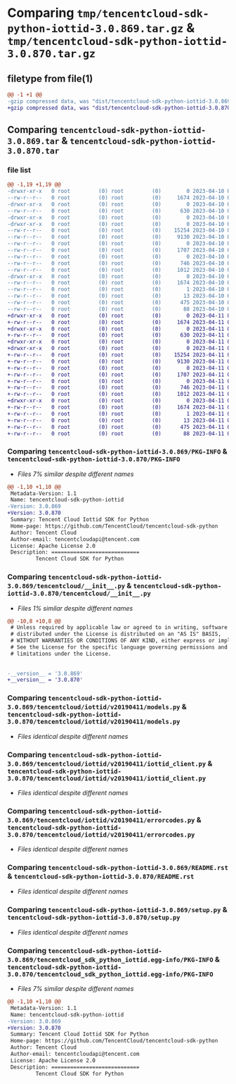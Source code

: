 # Comparing `tmp/tencentcloud-sdk-python-iottid-3.0.869.tar.gz` & `tmp/tencentcloud-sdk-python-iottid-3.0.870.tar.gz`

## filetype from file(1)

```diff
@@ -1 +1 @@
-gzip compressed data, was "dist/tencentcloud-sdk-python-iottid-3.0.869.tar", last modified: Mon Apr 10 03:07:51 2023, max compression
+gzip compressed data, was "dist/tencentcloud-sdk-python-iottid-3.0.870.tar", last modified: Tue Apr 11 03:41:20 2023, max compression
```

## Comparing `tencentcloud-sdk-python-iottid-3.0.869.tar` & `tencentcloud-sdk-python-iottid-3.0.870.tar`

### file list

```diff
@@ -1,19 +1,19 @@
-drwxr-xr-x   0 root         (0) root         (0)        0 2023-04-10 03:07:51.000000 tencentcloud-sdk-python-iottid-3.0.869/
--rw-r--r--   0 root         (0) root         (0)     1674 2023-04-10 03:07:51.000000 tencentcloud-sdk-python-iottid-3.0.869/PKG-INFO
-drwxr-xr-x   0 root         (0) root         (0)        0 2023-04-10 03:07:51.000000 tencentcloud-sdk-python-iottid-3.0.869/tencentcloud/
--rw-r--r--   0 root         (0) root         (0)      630 2023-04-10 03:07:51.000000 tencentcloud-sdk-python-iottid-3.0.869/tencentcloud/__init__.py
-drwxr-xr-x   0 root         (0) root         (0)        0 2023-04-10 03:07:51.000000 tencentcloud-sdk-python-iottid-3.0.869/tencentcloud/iottid/
-drwxr-xr-x   0 root         (0) root         (0)        0 2023-04-10 03:07:51.000000 tencentcloud-sdk-python-iottid-3.0.869/tencentcloud/iottid/v20190411/
--rw-r--r--   0 root         (0) root         (0)    15254 2023-04-10 03:07:51.000000 tencentcloud-sdk-python-iottid-3.0.869/tencentcloud/iottid/v20190411/models.py
--rw-r--r--   0 root         (0) root         (0)     9130 2023-04-10 03:07:51.000000 tencentcloud-sdk-python-iottid-3.0.869/tencentcloud/iottid/v20190411/iottid_client.py
--rw-r--r--   0 root         (0) root         (0)        0 2023-04-10 03:07:51.000000 tencentcloud-sdk-python-iottid-3.0.869/tencentcloud/iottid/v20190411/__init__.py
--rw-r--r--   0 root         (0) root         (0)     1707 2023-04-10 03:07:51.000000 tencentcloud-sdk-python-iottid-3.0.869/tencentcloud/iottid/v20190411/errorcodes.py
--rw-r--r--   0 root         (0) root         (0)        0 2023-04-10 03:07:51.000000 tencentcloud-sdk-python-iottid-3.0.869/tencentcloud/iottid/__init__.py
--rw-r--r--   0 root         (0) root         (0)      746 2023-04-10 03:07:51.000000 tencentcloud-sdk-python-iottid-3.0.869/README.rst
--rw-r--r--   0 root         (0) root         (0)     1012 2023-04-10 03:07:51.000000 tencentcloud-sdk-python-iottid-3.0.869/setup.py
-drwxr-xr-x   0 root         (0) root         (0)        0 2023-04-10 03:07:51.000000 tencentcloud-sdk-python-iottid-3.0.869/tencentcloud_sdk_python_iottid.egg-info/
--rw-r--r--   0 root         (0) root         (0)     1674 2023-04-10 03:07:51.000000 tencentcloud-sdk-python-iottid-3.0.869/tencentcloud_sdk_python_iottid.egg-info/PKG-INFO
--rw-r--r--   0 root         (0) root         (0)        1 2023-04-10 03:07:51.000000 tencentcloud-sdk-python-iottid-3.0.869/tencentcloud_sdk_python_iottid.egg-info/dependency_links.txt
--rw-r--r--   0 root         (0) root         (0)       13 2023-04-10 03:07:51.000000 tencentcloud-sdk-python-iottid-3.0.869/tencentcloud_sdk_python_iottid.egg-info/top_level.txt
--rw-r--r--   0 root         (0) root         (0)      475 2023-04-10 03:07:51.000000 tencentcloud-sdk-python-iottid-3.0.869/tencentcloud_sdk_python_iottid.egg-info/SOURCES.txt
--rw-r--r--   0 root         (0) root         (0)       88 2023-04-10 03:07:51.000000 tencentcloud-sdk-python-iottid-3.0.869/setup.cfg
+drwxr-xr-x   0 root         (0) root         (0)        0 2023-04-11 03:41:20.000000 tencentcloud-sdk-python-iottid-3.0.870/
+-rw-r--r--   0 root         (0) root         (0)     1674 2023-04-11 03:41:20.000000 tencentcloud-sdk-python-iottid-3.0.870/PKG-INFO
+drwxr-xr-x   0 root         (0) root         (0)        0 2023-04-11 03:41:20.000000 tencentcloud-sdk-python-iottid-3.0.870/tencentcloud/
+-rw-r--r--   0 root         (0) root         (0)      630 2023-04-11 03:41:19.000000 tencentcloud-sdk-python-iottid-3.0.870/tencentcloud/__init__.py
+drwxr-xr-x   0 root         (0) root         (0)        0 2023-04-11 03:41:20.000000 tencentcloud-sdk-python-iottid-3.0.870/tencentcloud/iottid/
+drwxr-xr-x   0 root         (0) root         (0)        0 2023-04-11 03:41:20.000000 tencentcloud-sdk-python-iottid-3.0.870/tencentcloud/iottid/v20190411/
+-rw-r--r--   0 root         (0) root         (0)    15254 2023-04-11 03:41:20.000000 tencentcloud-sdk-python-iottid-3.0.870/tencentcloud/iottid/v20190411/models.py
+-rw-r--r--   0 root         (0) root         (0)     9130 2023-04-11 03:41:20.000000 tencentcloud-sdk-python-iottid-3.0.870/tencentcloud/iottid/v20190411/iottid_client.py
+-rw-r--r--   0 root         (0) root         (0)        0 2023-04-11 03:41:20.000000 tencentcloud-sdk-python-iottid-3.0.870/tencentcloud/iottid/v20190411/__init__.py
+-rw-r--r--   0 root         (0) root         (0)     1707 2023-04-11 03:41:20.000000 tencentcloud-sdk-python-iottid-3.0.870/tencentcloud/iottid/v20190411/errorcodes.py
+-rw-r--r--   0 root         (0) root         (0)        0 2023-04-11 03:41:20.000000 tencentcloud-sdk-python-iottid-3.0.870/tencentcloud/iottid/__init__.py
+-rw-r--r--   0 root         (0) root         (0)      746 2023-04-11 03:41:19.000000 tencentcloud-sdk-python-iottid-3.0.870/README.rst
+-rw-r--r--   0 root         (0) root         (0)     1012 2023-04-11 03:41:19.000000 tencentcloud-sdk-python-iottid-3.0.870/setup.py
+drwxr-xr-x   0 root         (0) root         (0)        0 2023-04-11 03:41:20.000000 tencentcloud-sdk-python-iottid-3.0.870/tencentcloud_sdk_python_iottid.egg-info/
+-rw-r--r--   0 root         (0) root         (0)     1674 2023-04-11 03:41:20.000000 tencentcloud-sdk-python-iottid-3.0.870/tencentcloud_sdk_python_iottid.egg-info/PKG-INFO
+-rw-r--r--   0 root         (0) root         (0)        1 2023-04-11 03:41:20.000000 tencentcloud-sdk-python-iottid-3.0.870/tencentcloud_sdk_python_iottid.egg-info/dependency_links.txt
+-rw-r--r--   0 root         (0) root         (0)       13 2023-04-11 03:41:20.000000 tencentcloud-sdk-python-iottid-3.0.870/tencentcloud_sdk_python_iottid.egg-info/top_level.txt
+-rw-r--r--   0 root         (0) root         (0)      475 2023-04-11 03:41:20.000000 tencentcloud-sdk-python-iottid-3.0.870/tencentcloud_sdk_python_iottid.egg-info/SOURCES.txt
+-rw-r--r--   0 root         (0) root         (0)       88 2023-04-11 03:41:20.000000 tencentcloud-sdk-python-iottid-3.0.870/setup.cfg
```

### Comparing `tencentcloud-sdk-python-iottid-3.0.869/PKG-INFO` & `tencentcloud-sdk-python-iottid-3.0.870/PKG-INFO`

 * *Files 7% similar despite different names*

```diff
@@ -1,10 +1,10 @@
 Metadata-Version: 1.1
 Name: tencentcloud-sdk-python-iottid
-Version: 3.0.869
+Version: 3.0.870
 Summary: Tencent Cloud Iottid SDK for Python
 Home-page: https://github.com/TencentCloud/tencentcloud-sdk-python
 Author: Tencent Cloud
 Author-email: tencentcloudapi@tencent.com
 License: Apache License 2.0
 Description: ============================
         Tencent Cloud SDK for Python
```

### Comparing `tencentcloud-sdk-python-iottid-3.0.869/tencentcloud/__init__.py` & `tencentcloud-sdk-python-iottid-3.0.870/tencentcloud/__init__.py`

 * *Files 1% similar despite different names*

```diff
@@ -10,8 +10,8 @@
 # Unless required by applicable law or agreed to in writing, software
 # distributed under the License is distributed on an "AS IS" BASIS,
 # WITHOUT WARRANTIES OR CONDITIONS OF ANY KIND, either express or implied.
 # See the License for the specific language governing permissions and
 # limitations under the License.
 
 
-__version__ = '3.0.869'
+__version__ = '3.0.870'
```

### Comparing `tencentcloud-sdk-python-iottid-3.0.869/tencentcloud/iottid/v20190411/models.py` & `tencentcloud-sdk-python-iottid-3.0.870/tencentcloud/iottid/v20190411/models.py`

 * *Files identical despite different names*

### Comparing `tencentcloud-sdk-python-iottid-3.0.869/tencentcloud/iottid/v20190411/iottid_client.py` & `tencentcloud-sdk-python-iottid-3.0.870/tencentcloud/iottid/v20190411/iottid_client.py`

 * *Files identical despite different names*

### Comparing `tencentcloud-sdk-python-iottid-3.0.869/tencentcloud/iottid/v20190411/errorcodes.py` & `tencentcloud-sdk-python-iottid-3.0.870/tencentcloud/iottid/v20190411/errorcodes.py`

 * *Files identical despite different names*

### Comparing `tencentcloud-sdk-python-iottid-3.0.869/README.rst` & `tencentcloud-sdk-python-iottid-3.0.870/README.rst`

 * *Files identical despite different names*

### Comparing `tencentcloud-sdk-python-iottid-3.0.869/setup.py` & `tencentcloud-sdk-python-iottid-3.0.870/setup.py`

 * *Files identical despite different names*

### Comparing `tencentcloud-sdk-python-iottid-3.0.869/tencentcloud_sdk_python_iottid.egg-info/PKG-INFO` & `tencentcloud-sdk-python-iottid-3.0.870/tencentcloud_sdk_python_iottid.egg-info/PKG-INFO`

 * *Files 7% similar despite different names*

```diff
@@ -1,10 +1,10 @@
 Metadata-Version: 1.1
 Name: tencentcloud-sdk-python-iottid
-Version: 3.0.869
+Version: 3.0.870
 Summary: Tencent Cloud Iottid SDK for Python
 Home-page: https://github.com/TencentCloud/tencentcloud-sdk-python
 Author: Tencent Cloud
 Author-email: tencentcloudapi@tencent.com
 License: Apache License 2.0
 Description: ============================
         Tencent Cloud SDK for Python
```

